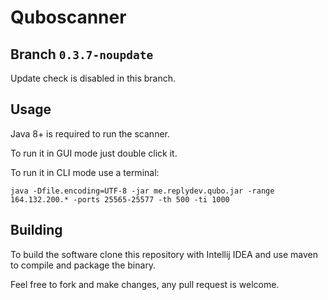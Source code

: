 # Quboscanner

## Branch `0.3.7-noupdate`

Update check is disabled in this branch.

## Usage

Java 8+ is required to run the scanner.

To run it in GUI mode just double click it.

To run it in CLI mode use a terminal:

`java -Dfile.encoding=UTF-8 -jar me.replydev.qubo.jar -range 164.132.200.* -ports 25565-25577 -th 500 -ti 1000`

## Building
To build the software clone this repository with Intellij IDEA
and use maven to compile and package the binary.

Feel free to fork and make changes, any pull request is welcome.